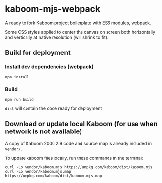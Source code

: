 # kaboom-mjs-webpack

A ready to fork Kaboom project boilerplate with ES6 modules, webpack.

Some CSS styles applied to center the canvas on screen both horizontally and vertically at native resolution (will shrink to fit).

## Build for deployment

### Install dev dependencies (webpack)

    npm install

### Build

    npm run build

`dist` will contain the code ready for deployment

## Download or update local Kaboom (for use when network is not available)

A copy of Kaboom 2000.2.9 code and source map is already included in `vendor/`.

To update kaboom files locally, run these commands in the terminal:

    curl -Lo vendor/kaboom.mjs https://unpkg.com/kaboom/dist/kaboom.mjs
    curl -Lo vendor/kaboom.mjs.map https://unpkg.com/kaboom/dist/kaboom.mjs.map
